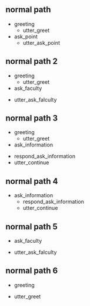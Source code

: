 ## normal path
* greeting
  - utter_greet
* ask_point
  - utter_ask_point
## normal path 2
* greeting
  - utter_greet
* ask_faculty
 - utter_ask_falculty
## normal path 3
* greeting
  - utter_greet
* ask_information
 - respond_ask_information
 - utter_continue

## normal path 4
* ask_information
  - respond_ask_information
  - utter_continue

## normal path 5
* ask_faculty
 - utter_ask_falculty
## normal path 6
* greeting
 - utter_greet



